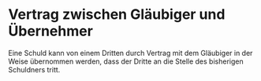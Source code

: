# Vertrag zwischen Gläubiger und Übernehmer

Eine Schuld kann von einem Dritten durch Vertrag mit dem Gläubiger in der Weise übernommen werden, dass der Dritte an die Stelle des bisherigen Schuldners tritt. 

